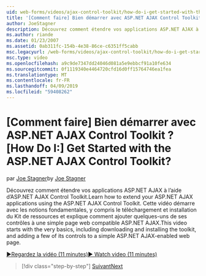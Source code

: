 ```yaml
---
uid: web-forms/videos/ajax-control-toolkit/how-do-i-get-started-with-the-aspnet-ajax-control-toolkit
title: '[Comment faire] Bien démarrer avec ASP.NET AJAX Control Toolkit ? | Microsoft Docs'
author: JoeStagner
description: Découvrez comment étendre vos applications ASP.NET AJAX à l’aide d’ASP.NET AJAX Control Toolkit. Cette vidéo commence par les notions fondamentales, y compris le téléchargement et...
ms.author: riande
ms.date: 01/23/2007
ms.assetid: 0ab311fc-154b-4e38-86ce-c6351ff5cabb
msc.legacyurl: /web-forms/videos/ajax-control-toolkit/how-do-i-get-started-with-the-aspnet-ajax-control-toolkit
msc.type: video
ms.openlocfilehash: a9c9de7347dd24046d081a5e9ebbcf91a10fe634
ms.sourcegitcommit: 0f1119340e4464720cfd16d0ff15764746ea1fea
ms.translationtype: MT
ms.contentlocale: fr-FR
ms.lasthandoff: 04/09/2019
ms.locfileid: "59408262"
---
```

# <a name="how-do-i-get-started-with-the-aspnet-ajax-control-toolkit"></a><span data-ttu-id="8e0be-105">[Comment faire] Bien démarrer avec ASP.NET AJAX Control Toolkit ?</span><span class="sxs-lookup"><span data-stu-id="8e0be-105">[How Do I:] Get Started with the ASP.NET AJAX Control Toolkit?</span></span>

<span data-ttu-id="8e0be-106">par [Joe Stagner](https://github.com/JoeStagner)</span><span class="sxs-lookup"><span data-stu-id="8e0be-106">by [Joe Stagner](https://github.com/JoeStagner)</span></span>

<span data-ttu-id="8e0be-107">Découvrez comment étendre vos applications ASP.NET AJAX à l’aide d’ASP.NET AJAX Control Toolkit.</span><span class="sxs-lookup"><span data-stu-id="8e0be-107">Learn how to extend your ASP.NET AJAX applications using the ASP.NET AJAX Control Toolkit.</span></span> <span data-ttu-id="8e0be-108">Cette vidéo démarre avec les notions fondamentales, y compris le téléchargement et installation du Kit de ressources et explique comment ajouter quelques-uns de ses contrôles à une simple page web compatible ASP.NET AJAX.</span><span class="sxs-lookup"><span data-stu-id="8e0be-108">This video starts with the very basics, including downloading and installing the toolkit, and adding a few of its controls to a simple ASP.NET AJAX-enabled web page.</span></span>

[<span data-ttu-id="8e0be-109">&#9654;Regardez la vidéo (11 minutes)</span><span class="sxs-lookup"><span data-stu-id="8e0be-109">&#9654; Watch video (11 minutes)</span></span>](https://channel9.msdn.com/Blogs/ASP-NET-Site-Videos/how-do-i-get-started-with-the-aspnet-ajax-control-toolkit)

> [!div class="step-by-step"]
> [<span data-ttu-id="8e0be-110">Suivant</span><span class="sxs-lookup"><span data-stu-id="8e0be-110">Next</span></span>](how-do-i-use-the-aspnet-ajax-cascadingdropdown-control-extender.md)
